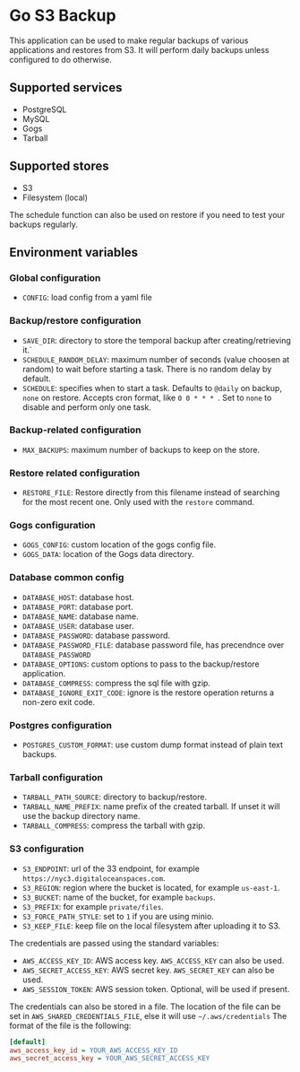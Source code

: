 # Go S3 Backup

This application can be used to make regular backups of various applications and restores from S3. It will perform daily backups unless configured to do otherwise.

## Supported services

* PostgreSQL
* MySQL
* Gogs
* Tarball

## Supported stores
* S3
* Filesystem (local)

The schedule function can also be used on restore if you need to test your backups regularly.

## Environment variables

### Global configuration
* `CONFIG`: load config from a yaml file

### Backup/restore configuration
* `SAVE_DIR`: directory to store the temporal backup after creating/retrieving it.`
* `SCHEDULE_RANDOM_DELAY`: maximum number of seconds (value choosen at random) to wait before starting a task. There is no random delay by default.
* `SCHEDULE`: specifies when to start a task. Defaults to `@daily` on backup, `none` on restore. Accepts cron format, like `0 0 * * * `. Set to `none` to disable and perform only one task.

### Backup-related configuration
* `MAX_BACKUPS`: maximum number of backups to keep on the store.

### Restore related configuration
* `RESTORE_FILE`: Restore directly from this filename instead of searching for the most recent one. Only used with the `restore` command.

### Gogs configuration
* `GOGS_CONFIG`: custom location of the gogs config file.
* `GOGS_DATA`: location of the Gogs data directory.

### Database common config
* `DATABASE_HOST`: database host.
* `DATABASE_PORT`: database port.
* `DATABASE_NAME`: database name.
* `DATABASE_USER`:  database user.
* `DATABASE_PASSWORD`:  database password.
* `DATABASE_PASSWORD_FILE`:  database password file, has precendnce over `DATABASE_PASSWORD`
* `DATABASE_OPTIONS`:  custom options to pass to the backup/restore application.
* `DATABASE_COMPRESS`: compress the sql file with gzip.
* `DATABASE_IGNORE_EXIT_CODE`: ignore is the restore operation returns a non-zero exit code.

### Postgres configuration
* `POSTGRES_CUSTOM_FORMAT`: use custom dump format instead of plain text backups.

### Tarball configuration
* `TARBALL_PATH_SOURCE`: directory to backup/restore.
* `TARBALL_NAME_PREFIX`: name prefix of the created tarball. If unset it will use the backup directory name.
* `TARBALL_COMPRESS`: compress the tarball with gzip.

### S3 configuration
* `S3_ENDPOINT`: url of the 33 endpoint, for example `https://nyc3.digitaloceanspaces.com`.
* `S3_REGION`: region where the bucket is located, for example `us-east-1`.
* `S3_BUCKET`: name of the bucket, for example `backups`.
* `S3_PREFIX`: for example `private/files`.
* `S3_FORCE_PATH_STYLE`: set to `1` if you are using minio.
* `S3_KEEP_FILE`: keep file on the local filesystem after uploading it to S3.

The credentials are passed using the standard variables:
* `AWS_ACCESS_KEY_ID`: AWS access key. `AWS_ACCESS_KEY` can also be used.
* `AWS_SECRET_ACCESS_KEY`: AWS secret key. `AWS_SECRET_KEY` can also be used.
* `AWS_SESSION_TOKEN`: AWS session token. Optional, will be used if present.

The credentials can also be stored in a file. The location of the file can be set in `AWS_SHARED_CREDENTIALS_FILE`, else it will use `~/.aws/credentials` The format of the file is the following:

``` ini
[default]
aws_access_key_id = YOUR_AWS_ACCESS_KEY_ID
aws_secret_access_key = YOUR_AWS_SECRET_ACCESS_KEY
```
